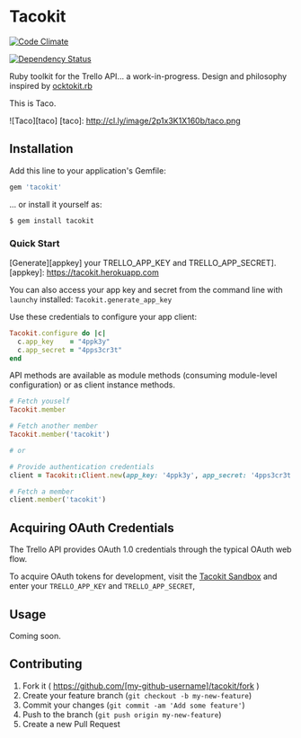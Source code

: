 # Tacokit

[![Code Climate](https://codeclimate.com/github/rossta/tacokit.rb/badges/gpa.svg)](https://codeclimate.com/github/rossta/tacokit.rb)

[![Dependency Status](https://gemnasium.com/rossta/tacokit.rb.svg)](https://gemnasium.com/rossta/tacokit.rb)

Ruby toolkit for the Trello API... a work-in-progress. Design and philosophy
inspired by [ocktokit.rb](https://github.com/ocktokit/ocktokit.rb)

This is Taco.

![Taco][taco]
[taco]: http://cl.ly/image/2p1x3K1X160b/taco.png

## Installation

Add this line to your application's Gemfile:

```ruby
gem 'tacokit'
```

... or install it yourself as:

    $ gem install tacokit

### Quick Start

[Generate][appkey] your TRELLO_APP_KEY and TRELLO_APP_SECRET].
[appkey]: https://tacokit.herokuapp.com

You can also access your app key and secret from the command line with
`launchy` installed: `Tacokit.generate_app_key`

Use these credentials to configure your app client:

```ruby
Tacokit.configure do |c|
  c.app_key    = "4ppk3y"
  c.app_secret = "4pps3cr3t"
end
```

API methods are available as module methods (consuming module-level
configuration) or as client instance methods.

```ruby
# Fetch youself
Tacokit.member

# Fetch another member
Tacokit.member('tacokit')

# or

# Provide authentication credentials
client = Tacokit::Client.new(app_key: '4ppk3y', app_secret: '4pps3cr3t!')

# Fetch a member
client.member('tacokit')
```
## Acquiring OAuth Credentials

The Trello API provides OAuth 1.0 credentials through the typical OAuth web
flow.

To acquire OAuth tokens for development, visit the [Tacokit
Sandbox](sandbox) and enter your `TRELLO_APP_KEY` and `TRELLO_APP_SECRET`,

[sandbox]: https://tacokit.herokuapp.com

## Usage

Coming soon.

## Contributing

1. Fork it ( https://github.com/[my-github-username]/tacokit/fork )
2. Create your feature branch (`git checkout -b my-new-feature`)
3. Commit your changes (`git commit -am 'Add some feature'`)
4. Push to the branch (`git push origin my-new-feature`)
5. Create a new Pull Request
